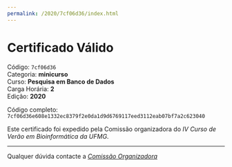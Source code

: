```yaml
---
permalink: /2020/7cf06d36/index.html
---
```


# Certificado Válido

Código: `7cf06d36`<br>
Categoria: **minicurso**<br>
Curso: **Pesquisa em Banco de Dados**<br>
Carga Horária: **2**<br>
Edição: **2020**<br>


Código completo: `7cf06d36e608e1332ec8379f2e0da1d9d6769117eed3112eab07bf7a2c623040`


Este certificado foi expedido pela Comissão organizadora do *IV Curso de Verão em Bioinformática da UFMG*.

----

Qualquer dúvida contacte a [_Comissão Organizadora_](<mailto:cursobioinfoufmg@gmail.com$subject=[Certificados]>)

